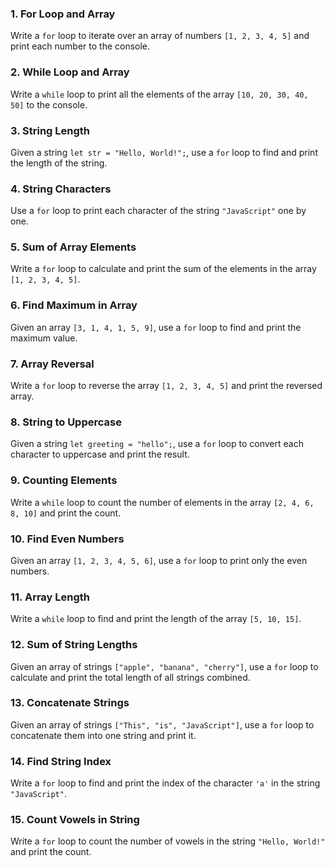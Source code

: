
### 1. For Loop and Array
Write a `for` loop to iterate over an array of numbers `[1, 2, 3, 4, 5]` and print each number to the console.

### 2. While Loop and Array
Write a `while` loop to print all the elements of the array `[10, 20, 30, 40, 50]` to the console.

### 3. String Length
Given a string `let str = "Hello, World!";`, use a `for` loop to find and print the length of the string.

### 4. String Characters
Use a `for` loop to print each character of the string `"JavaScript"` one by one.

### 5. Sum of Array Elements
Write a `for` loop to calculate and print the sum of the elements in the array `[1, 2, 3, 4, 5]`.

### 6. Find Maximum in Array
Given an array `[3, 1, 4, 1, 5, 9]`, use a `for` loop to find and print the maximum value.

### 7. Array Reversal
Write a `for` loop to reverse the array `[1, 2, 3, 4, 5]` and print the reversed array.

### 8. String to Uppercase
Given a string `let greeting = "hello";`, use a `for` loop to convert each character to uppercase and print the result.

### 9. Counting Elements
Write a `while` loop to count the number of elements in the array `[2, 4, 6, 8, 10]` and print the count.

### 10. Find Even Numbers
Given an array `[1, 2, 3, 4, 5, 6]`, use a `for` loop to print only the even numbers.

### 11. Array Length
Write a `while` loop to find and print the length of the array `[5, 10, 15]`.

### 12. Sum of String Lengths
Given an array of strings `["apple", "banana", "cherry"]`, use a `for` loop to calculate and print the total length of all strings combined.

### 13. Concatenate Strings
Given an array of strings `["This", "is", "JavaScript"]`, use a `for` loop to concatenate them into one string and print it.

### 14. Find String Index
Write a `for` loop to find and print the index of the character `'a'` in the string `"JavaScript"`.

### 15. Count Vowels in String
Write a `for` loop to count the number of vowels in the string `"Hello, World!"` and print the count.
